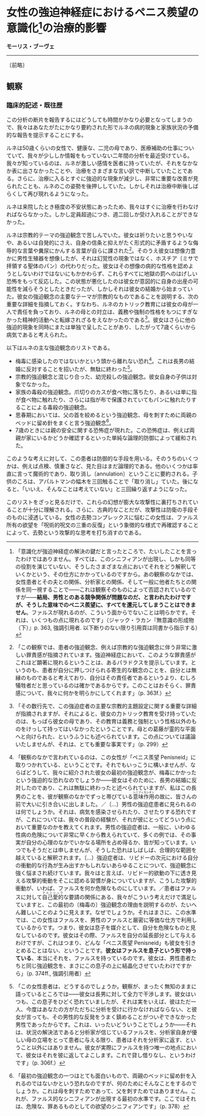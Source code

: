 <!-- Incidences thérapeutiques de la prise de conscience de l'envie de pénis dans la névrose obsessionnelle féminine -->
# 女性の強迫神経症におけるペニス羨望の意識化[^prise-de-conscience]の治療的影響

[^prise-de-conscience]: 「意識化が強迫神経症の解決の鍵だと言ったところで、たいしたことを言ったわけではありません。すべては、このシニフィアンが出現し、しかも同等の役割を演じていない、そうしたさまざまな点においてそれをどう解釈していくかという、その仕方にかかっているのですから。あの観察のなかでは、女性患者とその夫との関係、分析家との関係、そして一般に他者たちとの関係を同一視することで——これは観察そのものによって否認されているのですが——**結局、男性とのある競争関係が問題なのだ、と言われたわけですが、そうした意味でのペニス羨望に、すべてを還元してしまうことはできません**。ファルスが現れるのが、こういう面からでないことは明らかです。それは、いくつもの点に現れるのです」（ジャック・ラカン『無意識の形成物（下）』p. 363, 強調引用者. 以下断りのない限り引用頁は同書から指示する）

<!-- Maurice Bouvet -->
**モーリス・ブーヴェ**

<!-- Œuvres psychanalytiques - I. La relation d'objet (névrose obsessionnelle - dépersonnalisation), Paris, Payot, 1967. pp. 49-75 -->

---

〔前略〕

<!-- OBSERVATION --> 
## 観察

<!-- Description clinique. Anamnèse. -->
### 臨床的記述・既往歴

<!-- Étant donné le temps inévitablement assez long que nécessite la relation de ce fragment d'analyse, nous allons essayer de vous présenter de façon très résumée l'exposé préalable des phénomènes morbides et de la situation familiale de Renée. -->
この分析の断片を報告するにはどうしても時間がかなり必要となってしまうので、我々はあなたがたにかなり要約された形でルネの病的現象と家族状況の予備的な報告を提示することにする。

<!-- C'est une femme de 50 ans environ, bien portante, mère de deux enfants, exerçant une profession paramédicale, qui a subi dans un proche passé une analyse de deux ans sur laquelle nous avons peu de renseignements. Nous savons qu'elle eut pour son médecin un sentiment assez vif qu'elle n'extériorisa pas facilement et qu'elle interrompit sa cure sous des prétextes variés. Elle n'était d'ailleurs encouragée dans cette attitude par une amélioration très importante de ses phénomènes obsessionnels qui s'amenuisaient dès qu'elle entrait en traitement, pour réapparaître d'ailleurs quelque temps après la suspension de celui-ci. -->
ルネは50歳くらいの女性で、健康な、二児の母であり、医療補助の仕事についていて、我々が少ししか情報をもっていない二年間の分析を最近受けている。我々が知っているのは、ルネが激しい感情を医者に持っていたが、それをなかなか表に出さなかったことや、治療をさまざまな言い訳で中断していたことである。さらに、治療に入るとすぐに強迫的な現象が減少し、非常に重要な改善が見られたことも、ルネのこの姿勢を後押ししていた。しかしそれは治療中断後しばらくして再び現れるようになった。

<!-- Elle était dans un état d'angoisse extrême quand elle vint nous trouver et nous dûmes la prendre en traitement immédiatement, ne pouvant la recevoir, comme elle était en surnombre, que deux fois par semaine. -->
ルネは来院したとき極度の不安状態にあったため、我々はすぐに治療を行わなければならなかった。しかし定員超過につき、週二回しか受け入れることができなかった。

<!-- Elle souffrait d'obsessions à thème religieux : phrases injurieuses ou scatologiques s'imposant à elle incoerciblement en contradiction formelle avec ses convictions, dès qu'elle désirait prier, ou même spontanément. Elle se représentait en outre, imaginativement, des organes génitaux masculins, sans qu'il s'agisse de phénomènes hallucinatoires, à la place de l'hostie. Elle réagissait à tout cela, quoique ne s'en dissimulant pas le caractère morbide, par une crainte violente de damnation. Cet état s'était aggravé lorsqu'elle avait essayé de diminuer volontairement ses possibilités de maternité, mais avait commencé dès son mariage. Notons ce détail important qui explique la thématisation religieuse principale de ses obsessions : sa mère fut seule responsable de son éducation catholique, et son conflit avec elle devait se reporter sur son activité spirituelle, qui n'eut d'ailleurs jamais qu'un caractère d'obligation et de contrainte. Elle avait présenté en outre d'autres phénomènes obsessionnels, soit concurremment, soit isolément, de telle manière qu'on pouvait la considérer comme malade, depuis l'âge de 7 ans environ. -->
ルネは宗教的テーマの強迫観念で苦しんでいた。彼女は祈りたいと思うやいなや、あるいは自発的にさえ、自身の信条と抑えがたく形式的に矛盾するような侮辱的な言葉や糞尿にかんする言葉が自らに課された[^culpabilité]。そのうえ彼女は想像力豊かに男性生殖器を想像したが、それは幻覚性の現象ではなく、ホスチア〔ミサで拝領する聖体のパン〕の代わりだった。彼女はその想像の病的な性格を認めようとしないわけではないにもかかわらず、これらすべてに地獄の罰へのはげしい恐怖をもって反応した。この状態が悪化したのは彼女が意図的に自身の出産の可能性を減らそうとしたときだったが、しかしそれは彼女の結婚から始まっていた。彼女の強迫観念の主要なテーマが宗教的なものであることを説明する、次の重要な詳細を指摘しておく。すなわち、ルネのカトリック教育には彼女の母が一人で責任を負っており、ルネの母との対立は、義務や強制の性格をもつにすぎなかった精神的活動へと転嫁されざるをえなかったのである[^catholique]。彼女はさらに他の強迫的現象を同時にまたは単独で呈したことがあり、したがって7歳くらいから病気であると考えられた。

[^culpabilité]: 「この観察では、患者の強迫観念、例えば宗教的な強迫観念に伴う非常に激しい罪責感が指摘されています。強迫神経症において、このような罪責感がこれほど顕著に現れるということは、あるパラドクスを提示しています。というのも、患者が自分に押しつけられる寄生的な観念のことを、自分とは無縁のものであると考えており、自分はその責任者であるというより、むしろ犠牲者だと思っているのは確かであるからです。このことはおそらく、罪責感について、我々に何かを明らかにしてくれます」（p. 363f.）

[^catholique]: 「その数行先で、この強迫症者の主要な宗教的主題設定に関する重要な詳細が指摘されますが、それによると、彼女の力トリック教育を受け持っていたのは、もっぱら彼女の母であり、その教育は義務と強制という性格以外のものをけっして持ってはいなかったということです。母との葛藤が霊的な平面へと向けられた、というふうにも述べられています。この点については議論いたしませんが、それは、とても重要な事実です」（p. 299）

<!-- Voici la liste de ses principales obsessions -->
以下はルネの主な強迫観念のリストである。

<!-- crainte obsédante d'avoir contracté la syphilis, ce qui l'amena à s'opposer, en vain d'ailleurs, au mariage de son fils aîné ; -->
<!-- obsessions infanticides entremêlées à ses obsessions religieuses ; ses propres enfants n'en étaient pas l'objet ; -->
<!-- obsessions d'empoisonnement de sa famille par des rognures d'ongles tombant dans la nourriture, ou par simple contact des doigts avec les aliments, ou encore, par contact des doigts avec le pain, même protégé par un linge ; -->
<!-- à la puberté, obsession d'étrangler son père, obsession de semer des épingles dans le lit des parents pour piquer sa mère ; -->
<!-- à l'âge de 7 ans, apparition de phobies touchant la sécurité de ses parents - phobies soulagées par un simple moyen de défense logique : vérification de leur retour à la maison, par exemple. -->
- 梅毒に感染したのではないかという頭から離れない恐れ[^syphilis]。これは長男の結婚に反対することを招いたが、無駄に終わった[^fils-aîné]。
- 宗教的強迫観念と混じり合った、幼児殺しの強迫観念。彼女自身の子供は対象でなかった。
- 家族の毒殺の強迫観念。爪切りのカスが食べ物に落ちたり、あるいは単に指が食べ物に触れたり、さらには指が布で保護されていてもパンに触れたりすることによる毒殺の強迫観念。
- 思春期においては、父の首を絞めるという強迫観念、母を刺すために両親のベッドに留め針をまくと言う強迫観念[^épingle]。
- 7歳のときには親の安全に関する恐怖症が現れた。この恐怖症は、例えば両親が家にいるかどうか確認するといった単純な論理的防御によって緩和された。

[^syphilis]: 「観察のなかで言われているのは、この女性が「ペニス羨望 Penisneid」に取りつかれている、ということです。それでもいっこうに構いませんが、ならばどうして、我々に紹介された彼女の最初の強迫観念が、梅毒にかかったという強迫的な恐れなのでしょうか——彼女はそのために、長男の結婚に反対したのであり、これは無駄に終わったと述べられていますが、私はこの長男のことを、彼が観察のなかでずっと帯びている<ruby>意味作用<rt>シニフィカシオン</rt></ruby>の故に、皆さんの前で大いに引き合いに出しました。／〔…〕男性の強迫症患者に見られるのは何でしょうか。それは、病気を感染させられたり、させたりする恐れですが、これについては、我々の普段の経験が、それが彼にとってどういう点において重要なのかを教えてくれます。男性の強迫症者は、一般に、いわゆる性病の危険について非常に早くから教えられていて、多くの例では、その事実が自分の心理のなかでいかなる場所を占め得るか、皆が知っています。いつでもそうだとは申しませんが、そうした恐れはしばしば、合理的な範囲を越えていると解釈されます。<!-- 例によって、これはへーゲルのなかにあります。しばらく以前から、薬による処置のおかげで、事態はかなり改善されてきました。しかし、それでも -->〔…〕強迫症者は、リビドーの次元における自分の衝動的な行為が生み出すかもしれないあらゆることについて、強迫観念に強く悩まされ続けています。我々はと言えば、リビドー的欲動の下に透き見える攻撃的衝動をそこに認める習慣が身についていますが、こうした攻撃的衝動が、いわば、ファルスを何か危険なものにしています。／患者はファルスに対して<ruby>自己愛的<rt>ナルシシック</rt></ruby>な要請の関係にある、我々がこういう考えだけで満足していますと、この最初の〔梅毒の〕強迫観念の理由を説明するのが、たいへん難しいことのように見えます。なぜでしょうか。それはまさに、この水準では、この女性はファルスを、男性のファルスと厳密に等価な仕方で利用しているからです。つまり、彼女は息子を媒介として、自分を危険なものと見なしているのです。彼女はその際、ファルスを自分の延長部分として与えるわけですが、これはつまり、どんな「ペニス羨望 Penisneid」も彼女を引きとめることはない、ということです。**彼女はファルスを息子という形で持っている**、本当にそれを、ファルスを持っているのです。彼女は、男性患者たちと同じ強迫観念を、まさにこの息子の上に結晶化させていたわけですから」（p. 374ff., 強調引用者）

[^fils-aîné]: 「この女性患者は、どうするのでしょうか。観察が、まったく無知のままに語っているところでは——彼女は長男に対して全力で干渉します。彼女はいつも、この息子をひどく恐れていましたが、それは実をいえば、彼はただ一人、今度はあなたの方がただちに分析を受けに行かなければならない、と彼女が言っても、その男性的な反発をうまく鎮めることがついぞできなかった男性であったからです。これは、いったいどういうことでしょうか——それは、状況の解決法であると分析家が信じているファルスを、分析家自身が優しい母の立場をとって患者に与える限り、患者はそれを分析家に返す、ということ以外にはありません。彼女が実際にファルスを持つ唯一の地点において、彼女はそれを彼に返してよこします。これで貸し借りなし、というわけです」（p. 306f.）

[^épingle]: 「最初の強迫観念の一つはとても面白いもので、両親のベッドに留め針を入れるのではないかという恐れなのですが、何のためにそんなことをするのでしょうか。これは母を刺すためであって、父を刺すためではありません。これが、ファルス的なシニフィアンが出現する最初の水準です。ここではそれは、危険な、罪あるものとしての欲望のシニフィアンです」（p. 378）

<!-- Contre ces pensées, cette malade emploie des procédés de défense dont les uns sont encore d'apparence logique : vérifications, précautions ; dont les autres sont franchement magiques et se résument dans l'annulation : dans l'enfance toucher 3 fois la plinthe de l'appartement pour « annuler ». Plus tard, se répéter trois fois « non, je ne l'ai pas pensé ». -->
このような考えに対して、この患者は防御的な手段を用いる。そのうちのいくつかは、例えば点検、慎重さなど、見た目はまだ論理的である。他のいくつかは率直に言って魔術的であり、取り消し〔annulation〕ということに要約される。子供のころは、アパルトマンの幅木を三回触ることで「取り消し」ていた。後になると、「いいえ、そんなことは考えていない」と三回繰り返すようになった。

<!-- Il suffit de parcourir la liste de ces phantasmes pour se rendre compte qu'ils sont sous-tendus par une énorme agressivité ; d'ailleurs, comme il est classique de le constater, l'agressivité infiltre le moyen de défense lui-même. Cette femme souffrant d'un complexe de castration féminine annule ses pensées agressives de castration par la réaffirmation sur un mode symbolique de son désir de possession phallique, « triple répétition de la formule conjuratoire ». -->
このリストをざっと見るだけで、これらの幻想が膨大な攻撃性に裏打ちされていることが十分に理解される。さらに、古典的なことだが、攻撃性は防衛の手段そのものに浸透している。女性の去勢コンプレックスに悩むこの女性は、ファルス所有の欲望を「呪術的呪文の三重の反復」という象徴的な様式で再確認することによって、去勢という攻撃的な思考を打ち消すのである。
